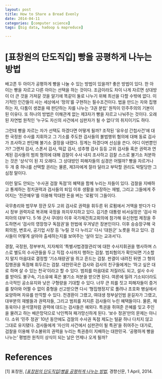 ```yaml
---
layout: post
title: How to Share a Bread Evenly
date: 2014-04-11
categories: [computer science]
tags: [big data, hadoop & mapreduce]

---
```


[표창원의 단도직입] 빵을 공평하게 나누는 방법
============================

배고픈 두 아이가 공평하게 빵을 나눌 수 있는 방법이 있을까? 좋은 방법이 있다. 한 아이는 빵을 자르고 다른 아이는 선택을 하는 것이다. 조금이라도 차이 나게 자르면 상대방이 더 큰 것을 가져갈 것을 알기에 똑같이 둘로 나누기 위해 최선을 다할 수밖에 없다. 이기적인 인간들이 사는 세상에서 ‘정의’를 구현하는 필수조건이다. 법을 만드는 자와 집행하는 자, 다툼이 생겼을 때 판단하는 자를 나누는 ‘3권 분립’ 원칙이 민주주의의 기본이 된 이유다. 또 하나의 방법은 이해관계 없는 제3자가 빵을 자르고 나눠주는 것이다. 오래된 자연법 원칙인 ‘누구도 자신의 사건에서 심판자가 될 수 없다’의 취지이기도 하다.

그런데 빵을 자르는 자가 선택도 하겠다면 어떻게 될까? 조작된 ‘유우성 간첩사건’에 대한 국정원 수사를 지휘하고 그 기소를 주도한 검사들의 불법행위 혐의에 대해 동료 검사가 조사하고 판단해 불기소 결정을 내렸다. 징계는 하겠다며 선심을 쓴다. 어디 이번뿐인가? 그랜저 검사, 스폰서 검사, 떡값 검사, 성추행 검사 등등 고위 검사들 혹은 권력과 연계된 검사들의 범죄 혐의에 대해 검찰이 수사 내지 조사하고 검찰 스스로 불기소 처분하는 것은 ‘상식’이 된 지 오래다. 그 상대방인 피해자들의 심경은 어떨까? 빵을 자르거나 두 개 중 하나를 선택할 권리는 물론, 제3자에게 잘라 달라고 부탁할 권리도 박탈당한 그 심정 말이다.

이런 말도 안되는 ‘수사권 검찰 독점’의 혜택을 함께 누리는 자들이 있다. 검찰을 지배하고 통제하는 정치권력과 검사들의 퇴임 이후 생활을 보장하는 재벌, 그리고 그들에게 주어지는 ‘전관예우’를 이용해 막대한 돈을 버는 ‘로펌’이 그들이다.

국무총리와 법무부 장관 모두 고위 검사로 권력을 휘두른 뒤 로펌에서 거액을 받다가 다시 정부 권력자로 복귀해 국정을 좌지우지하고 있다. 김기춘 대통령 비서실장은 ‘검사 마피아의 대부’다. 5·16 군사 쿠데타 이후 국가재건최고회의에 참가해 유신헌법 제정을 주도하면서 ‘검사의 영장청구 독점권’을 헌법에 우겨넣은 장본인이다. 이후 승승장구해 국회의원, 변호사, 공기업 사장 등 ‘누릴 것 다 누리고’ 다시 ‘대원군’ 노릇을 하고 있다. 검사들이 어떻게 살아야 출세하는지를 보여주는 ‘살아 있는 교과서’다.

경찰, 국정원, 정부부처, 지자체의 ‘특별사법경찰관리’에 대한 수사지휘권을 행사하며 스스로 별도의 수사관들을 두고 직접 수사까지 행하는 검찰. 범죄혐의가 확인되면 기소할지 말지 마음대로 결정할 ‘기소재량권’을 쥐고 흔드는 검찰. 판결이 내려진 뒤엔 그 형의 집행권을 독점해 휘두르는 검찰. 대한민국은 검사와 검사의 친구들에게는 ‘하고 싶은 대로 하며 살 수 있는 천국’이라고 할 수 있다. 범죄를 마음대로 저질러도 되고, 설사 수사를 받아도 불구속, 기소유예 혹은 불기소 처분을 받으면 된다. 여론에 밀려 기소되더라도 소극적인 공소유지와 낮은 구형량을 기대할 수 있다. 너무 큰 죄를 짓고 피해자들이 증거를 찾아와 어쩔 수 없이 중형을 선고받으면 다시 ‘형집행정지’로 풀려나 초호화 병실에서 요양하며 자유를 만끽할 수 있다. 전경환이 그랬고, 여대생 청부살인범 윤길자가 그랬고, 대부분의 재벌들과 권력자들, 그리고 범죄를 저지른 검사들이 누린 혜택들이다. 물론, 채동욱이나 윤석열처럼 권력에 대드는 검사들은 예외다. 특권을 쥐여준 은혜를 잊고 주인을 물려고 하는 배은망덕으로 낙인찍혀 패가망신하게 된다. ‘보수 정권’만의 문제는 아니다. 소위 ‘민주 정권’ 10년 동안에도 검찰의 수사권 독점 제도는 털끝 하나 다치지 않고 그대로 유지됐다. 검사들에게 ‘자신의 사건에서 심판관이 될 특권’을 쥐여주는 대가로, 검찰을 이용해 무소불위의 권력을 누리는 특권층이 지배하는 대한민국. ‘공평하게 빵을 나누는’ 평범한 원칙이 상식이 되는 날은 언제나 오게 될까?

# References
[1] 표창원, [*[표창원의 단도직입]빵을 공평하게 나누는 방법*](http://news.khan.co.kr/kh_news/khan_art_view.html?artid=201404012035335&code=990100&s_code=ao147), 경향신문, 1 April, 2014.